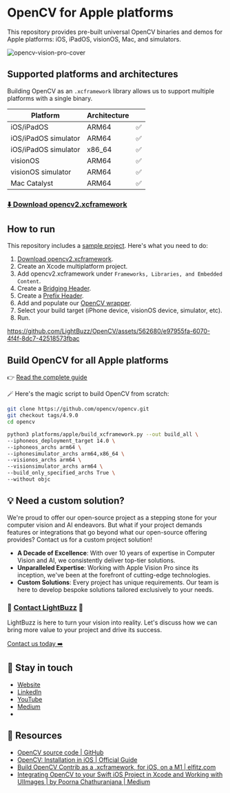 # OpenCV for Apple platforms

This repository provides pre-built universal OpenCV binaries and demos for Apple platforms: iOS, iPadOS, visionOS, Mac, and simulators.

![opencv-vision-pro-cover](https://github.com/LightBuzz/OpenCV/assets/562680/8908794a-c235-4ffd-afa5-a3a79fcc0af7)

## Supported platforms and architectures

Building OpenCV as an `.xcframework` library allows us to support multiple platforms with a single binary.

| Platform | Architecture | |
| --- | --- | --- |
| iOS/iPadOS | ARM64 | ✅ |
| iOS/iPadOS simulator | ARM64 | ✅ |
| iOS/iPadOS simulator | x86_64 | ✅ |
| visionOS | ARM64 | ✅ |
| visionOS simulator | ARM64 | ✅ |
| Mac Catalyst | ARM64 | ✅ |

### [⬇️ Download opencv2.xcframework](https://github.com/LightBuzz/OpenCV/tree/main/OpenCV-Apple-Mutliplatform/opencv2.xcframework)

## How to run

This repository includes a [sample project](https://github.com/LightBuzz/OpenCV/tree/main/OpenCV-Apple-Mutliplatform). Here's what you need to do:

1. [Download opencv2.xcframework](https://github.com/LightBuzz/OpenCV/tree/main/OpenCV-Apple-Mutliplatform/opencv2.xcframework).
1. Create an Xcode multiplatform project.
2. Add opencv2.xcframework under `Frameworks, Libraries, and Embedded Content`.
3. Create a [Bridging Header](https://github.com/LightBuzz/OpenCV/blob/main/OpenCV-Apple-Mutliplatform/OpenCV-Apple-Mutliplatform/OpenCV-Apple-Mutliplatform-Bridging-Header.h).
4. Create a [Prefix Header](https://github.com/LightBuzz/OpenCV/blob/main/OpenCV-Apple-Mutliplatform/OpenCV-Apple-Mutliplatform/PrefixHeader.pch).
5. Add and populate our [OpenCV wrapper](https://github.com/LightBuzz/OpenCV/blob/main/OpenCV-Apple-Mutliplatform/OpenCV-Apple-Mutliplatform/OpenCVWrapper.mm).
6. Select your build target (iPhone device, visionOS device, simulator, etc).
7. Run.

https://github.com/LightBuzz/OpenCV/assets/562680/e97955fa-6070-4f4f-8dc7-42518573fbac

## Build OpenCV for all Apple platforms

👉 [Read the complete guide](https://lightbuzz.com/?p=6530&preview=true)

🪄 Here's the magic script to build OpenCV from scratch:

```Bash
git clone https://github.com/opencv/opencv.git
git checkout tags/4.9.0
cd opencv

python3 platforms/apple/build_xcframework.py --out build_all \
--iphoneos_deployment_target 14.0 \
--iphoneos_archs arm64 \
--iphonesimulator_archs arm64,x86_64 \
--visionos_archs arm64 \
--visionsimulator_archs arm64 \
--build_only_specified_archs True \
--without objc
```

## 💡 Need a custom solution?

We're proud to offer our open-source project as a stepping stone for your computer vision and AI endeavors. But what if your project demands features or integrations that go beyond what our open-source offering provides? Contact us for a custom project solution!

- **A Decade of Excellence**: With over 10 years of expertise in Computer Vision and AI, we consistently deliver top-tier solutions.
- **Unparalleled Expertise**: Working with Apple Vision Pro since its inception, we've been at the forefront of cutting-edge technologies.
- **Custom Solutions**: Every project has unique requirements. Our team is here to develop bespoke solutions tailored exclusively to your needs.

### 🔗 [Contact LightBuzz](https://lightbuzz.com/contact/) 🚀

LightBuzz is here to turn your vision into reality. Let's discuss how we can bring more value to your project and drive its success.

[Contact us today ➡️](https://lightbuzz.com/contact)

## 👋 Stay in touch

- [Website](https://lightbuzz.com)
- [LinkedIn](https://linkedin.com/company/lightbuzz)
- [YouTube](http://youtube.com/c/lightbuzzsoftware)
- [Medium](https://medium.com/lightbuzz)
- 

## 📖 Resources

- [OpenCV source code | GitHub](https://github.com/opencv/opencv/)
- [OpenCV: Installation in iOS | Official Guide](https://docs.opencv.org/4.8.0/d5/da3/tutorial_ios_install.html)
- [Build OpenCV Contrib as a .xcframework, for iOS, on a M1 | elfitz.com](https://weekly.elfitz.com/2022/06/14/build-opencv-contrib-for-ios/)
- [Integrating OpenCV to your Swift iOS Project in Xcode and Working with UIImages | by Poorna Chathuranjana | Medium](https://medium.com/@hdpoorna/4c614e62ac88)
